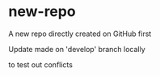 # new-repo
A new repo directly created on GitHub first

Update made on 'develop' branch locally

to test out conflicts
